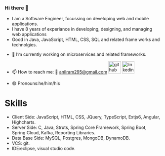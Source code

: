 ### Hi there 👋

<!--
**anilram/anilram** is a ✨ _special_ ✨ repository because its `README.md` (this file) appears on your GitHub profile.

Here are some ideas to get you started:

- 🔭 I’m currently working on ...
- 🌱 I’m currently learning ...
- 👯 I’m looking to collaborate on ...
- 🤔 I’m looking for help with ...
- 💬 Ask me about ...
- 📫 How to reach me: ...
- 😄 Pronouns: ...
- ⚡ Fun fact: ...
-->

* I am a Software Engineer, focussing on developing web and mobile applications.
* I have 8 years of experiance in developing, designing, and managing web applications
* Good in Java, JavaScript, HTML, CSS, SQL and related frame works and technolgies.

- 🔭 I’m currently working on microservices and related frameworks.

- 📫 How to reach me: 
📧 anilram295@gmail.com
[<img src='https://img.icons8.com/color/2x/github--v1.png' alt='github' height='40'>](https://github.com/https://github.com/anilram)
[<img src='https://img.icons8.com/color/2x/linkedin.png' alt='linkedin' height='40'>](https://www.linkedin.com/in/https://www.linkedin.com/in/anilramls/)

- 😄 Pronouns:he/him/his

# Skills
* Client Side: JavaScript, HTML, CSS, JQuery, TypeScript, Extjs6, Angular, Highcharts.
* Server Side: C, Java, Struts, Spring Core Framework, Spring Boot, Spring Cloud, Kafka, Reporting Libraries.
* Data Base Side: MySQL, Postgres, MongoDB, DynamoDB.
* VCS: git.
* IDE:eclipse, visual studio code.
